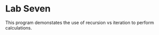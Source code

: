 Lab Seven
=========
This program demonstates the use of recursion vs iteration to perform calculations. 
